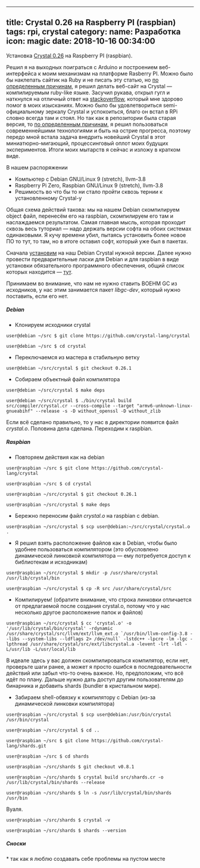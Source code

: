 ---
title: Crystal 0.26 на Raspberry PI (raspbian)
tags: rpi, crystal
category:
  name: Разработка
  icon: magic
date: 2018-10-16 00:34:00
-------------------------

Установка [Crystal 0.26](http://crystal-lang.org) на Raspberry PI (raspbian).

Решил я на выходных поиграться с Arduino и построением веб-интерфейса к моим механизмам на платформе Rasberry PI. 
Можно было бы наклепать сайтик на Ruby и не писать эту статью, но [по определенным причинам](#reason),
я решил делать веб-сайт на Crystal — компилируемым ruby-like языке. Засучил рукава, открыл гугл и наткнулся на отличный 
ответ на [stackoverflow](https://stackoverflow.com/questions/42796143/how-do-i-install-crystal-lang-on-rapsberry-pi), 
который мне здорово помог в моих изысканиях. Можно было бы удовлетвориться semi-официальному зеркалу Crystal и успокоиться,
благо он встал в RPi словно всегда там и стоял. Но так как в репозитории была старая версия, то [по определенным причинам](#reason), я решил пользоваться 
современнейшими технологиями и быть на острие прогресса, поэтому передо мной встала задача внедрить новейший Crystal 
в этот миниатюрно-мигающий, процессинговый оплот моих будущих экспериментов. Итоги моих мытарств я сейчас и изложу 
в кратком виде. 

В нашем распоряжении

- Компьютер с Debian GNU/Linux 9 (stretch), llvm-3.8
- Raspberry Pi Zero, Raspbian GNU/Linux 9 (stretch), llvm-3.8
- Решимость во что бы то ни стало пройти сквозь тернии к установленному Crystal-у

Общая схема действий такова: мы на нашем Debian скомпилируем object файл, перенесём его на raspbian, 
скомпилируем его там и наслаждаемся результатом. Самая главная мысль, которая проходит сквозь весь туториал — надо 
держать версии софта на обоих системах одинаковыми. Я кучу времени убил, пытаясь установить более новое ПО то тут, то там, 
но в итоге оставил софт, который уже был в пакетах. 

Сначала [установим](https://crystal-lang.org/docs/installation/on_debian_and_ubuntu.html) на наш Debian 
Crystal нужной версии. Далее нужно провести предварительные ласки для Debian и для raspbian в виде установки 
обязательного программного обеспечения, общий список которых находится — [тут](https://github.com/crystal-lang/crystal/wiki/All-required-libraries).

Принимаем во внимание, что нам не нужно ставить BOEHM GC из исходников, у нас этим занимается пакет *libgc-dev*, 
который нужно поставить, если его нет.

##### Debian

- Клонируем исходники crystal

```
user@debian ~/src $ git clone https://github.com/crystal-lang/crystal
```

```
user@debian ~/src $ cd crystal
```

- Переключаемся из мастера в стабильную ветку

```
user@debian ~/src/crystal $ git checkout 0.26.1
```

- Собираем объектный файл компилятора

```
user@debian ~/src/crystal $ make deps
```

```
user@debian ~/src/crystal $ ./bin/crystal build src/compiler/crystal.cr --cross-compile --target "armv6-unknown-linux-gnueabihf" --release -s -D without_openssl -D without_zlib
```

Если всё сделано правильно, то у нас в директории появится файл *crystal.o*. Половина дела сделана. Переходим к raspbian.

##### Raspbian

- Повторяем действия как на debian

```
user@raspbian ~/src $ git clone https://github.com/crystal-lang/crystal
``` 

```
user@raspbian ~/src $ cd crystal
```

```
user@raspbian ~/src/crystal $ git checkout 0.26.1
```

```
user@raspbian ~/src/crystal $ make deps
```

- Бережно переносим файл *crystal.o* на raspbian с debian.

```
user@raspbian ~/src/crystal $ scp user@debian:~/src/crystal/crystal.o .
```

- Я решил взять расположение файлов как в Debian, чтобы было удобнее пользоваться компилятором (это обусловлено 
динамической линковкой компилятора — ему потребуется доступ к библиотекам и исходникам)

```
user@raspbian ~/src/crystal $ mkdir -p /usr/share/crystal /usr/lib/crystal/bin
```

```
user@raspbian ~/src/crystal $ cp -R src /usr/share/crystal/src
```

- Компилируем! (обратите внимание, что строка линковки отличается от предлагаемой после создания crystal.o, потому что
у нас несколько другое расположение папок и файлов)

```
user@raspbian ~/src/crystal $ cc 'crystal.o' -o '/usr/lib/crystal/bin/crystal' -rdynamic /usr/share/crystal/src/llvm/ext/llvm_ext.o `/usr/bin/llvm-config-3.8 --libs --system-libs --ldflags 2> /dev/null` -lstdc++ -lpcre -lm -lgc -lpthread /usr/share/crystal/src/ext/libcrystal.a -levent -lrt -ldl -L/usr/lib -L/usr/local/lib
```

В идеале здесь у вас должен скомпилироваться компилятор, если нет, проверьте шаги ранее, а может я просто ошибся в 
последовательности действий или забыл что-то очень важное. Но, предположим, что всё идёт по плану. Дальше нужно дать доступ
другим пользователям до бинарника и добавить shards (bundler в кристальном мире).

- Забираем shell-обвязку к компилятору c Debian (из-за динамической линковки компилятора)

```
user@raspbian ~/src/crystal $ scp user@debian:/usr/bin/crystal /usr/bin/crystal
```

```
user@raspbian ~/src/crystal $ cd ..
```

```
user@raspbian ~/src $ git clone https://github.com/crystal-lang/shards.git
```

```
user@raspbian ~/src $ cd shards
```

```
user@raspbian ~/src/shards $ git checkout v0.8.1
```

```
user@raspbian ~/src/shards $ crystal build src/shards.cr -o /usr/lib/crystal/bin/shards --release
```

```
user@raspbian ~/src/shards $ ln -s /usr/lib/crystal/bin/shards /usr/bin
```

Вуаля. 

```
user@raspbian ~/src/shards $ crystal -v
```

```
user@raspbian ~/src/shards $ shards --version
```

##### Сноски

<p id="reason">* так как я люблю создавать себе проблемы на пустом месте</p>
